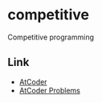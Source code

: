 # competitive
Competitive programming

## Link

- [AtCoder](https://atcoder.jp/?lang=ja)
- [AtCoder Problems](https://kenkoooo.com/atcoder/#/table/)
